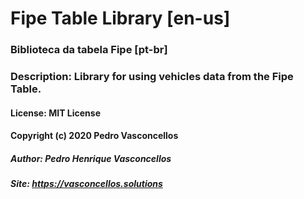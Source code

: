 # Fipe Table Library [en-us]

### Biblioteca da tabela Fipe [pt-br]
### Description: Library for using vehicles data from the Fipe Table.

#### License: MIT License
#### Copyright (c) 2020 Pedro Vasconcellos
##### Author: Pedro Henrique Vasconcellos
##### Site: https://vasconcellos.solutions
